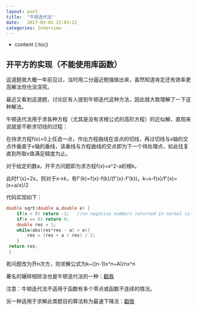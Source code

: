 ```yaml
---
layout: post
title:  "牛顿迭代法"
date:   2017-03-01 23:03:22
categories: Interview
---
```


* content
{:toc}

## 开平方的实现（不能使用库函数）

这道题我大概一年前见过，当时用二分逼近勉强做出来，虽然知道肯定还有效率更高解法但也没深究。

最近又看到这道题，讨论区有人提到牛顿迭代这种方法，因此就大致理解了一下这种解法。

牛顿迭代法用于求各种方程（尤其是没有求根公式的高阶方程）的近似解，直观来说就是不断求切线的过程：

在待求方程f(x)=0上任选一点，作出方程曲线在该点的切线，再过切线与x轴的交点作垂直于x轴的垂线，该垂线与方程曲线的交点即为下一个待处理点，如此往复直到所取x值满足精度为止。

对于给定的数a，开平方问题即为求方程f(x)=x^2-a的根k。

此时f'(x)=2x，则对于x→k，有f'(k)=f(x)-f(k)/(f'(x)-f'(k))，k~x-f(x)/f'(x)=(x+a/x)/2

代码实现如下：
```cpp
double sqrt(double a,double e) { 
    if(x < 0) return -1;   //no negative numbers returned in normal situations
    if(x == 0) return 0;   
    double res = 1; 
    while(abs(res*res - a) > e){    
        res = (res + a / res) / 2;   
    } 
 return res;  
 }  
```
若问题改为开n次方，则求解公式为k~((n-1)x^n+A)/nx^n

著名的辗转相除法也是牛顿迭代法的一种：[戳我](http://www.cnblogs.com/newpanderking/archive/2011/07/25/2116323.html)

注意：牛顿迭代法不适用于函数有多个零点或函数不连续的情况。

另一种适用于求解此类题目的算法称为最速下降法：[戳我](http://www.codelast.com/%e5%8e%9f%e5%88%9b-%e5%86%8d%e8%b0%88-%e6%9c%80%e9%80%9f%e4%b8%8b%e9%99%8d%e6%b3%95%e6%a2%af%e5%ba%a6%e6%b3%95steepest-descent/)